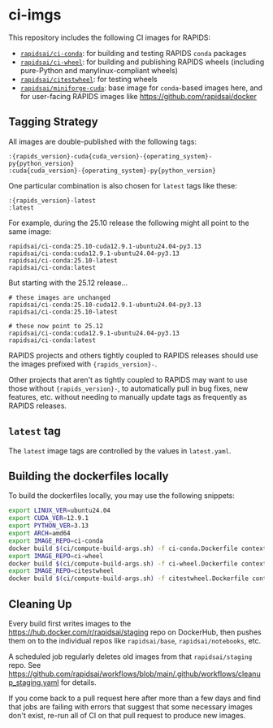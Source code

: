 # ci-imgs

This repository includes the following CI images for RAPIDS:

- [`rapidsai/ci-conda`](https://hub.docker.com/r/rapidsai/ci-conda/tags): for building and testing RAPIDS `conda` packages
- [`rapidsai/ci-wheel`](https://hub.docker.com/r/rapidsai/ci-wheel/tags): for building and publishing RAPIDS wheels (including pure-Python and manylinux-compliant wheels)
- [`rapidsai/citestwheel`](https://hub.docker.com/r/rapidsai/citestwheel/tags): for testing wheels
- [`rapidsai/miniforge-cuda`](https://hub.docker.com/r/rapidsai/citestwheel/tags): base image for `conda`-based images here, and for user-facing RAPIDS images like https://github.com/rapidsai/docker

## Tagging Strategy

All images are double-published with the following tags:

```text
:{rapids_version}-cuda{cuda_version}-{operating_system}-py{python_version}
:cuda{cuda_version}-{operating_system}-py{python_version}
```

One particular combination is also chosen for `latest` tags like these:

```text
:{rapids_version}-latest
:latest
```

For example, during the 25.10 release the following might all point to the same image:

```text
rapidsai/ci-conda:25.10-cuda12.9.1-ubuntu24.04-py3.13
rapidsai/ci-conda:cuda12.9.1-ubuntu24.04-py3.13
rapidsai/ci-conda:25.10-latest
rapidsai/ci-conda:latest
```

But starting with the 25.12 release...

```text
# these images are unchanged
rapidsai/ci-conda:25.10-cuda12.9.1-ubuntu24.04-py3.13
rapidsai/ci-conda:25.10-latest

# these now point to 25.12
rapidsai/ci-conda:cuda12.9.1-ubuntu24.04-py3.13
rapidsai/ci-conda:latest
```

RAPIDS projects and others tightly coupled to RAPIDS releases should use the images prefixed with `{rapids_version}-`.

Other projects that aren't as tightly coupled to RAPIDS may want to use those without `{rapids_version}-`, to automatically
pull in bug fixes, new features, etc. without needing to manually update tags as frequently as RAPIDS releases.

## `latest` tag

The `latest` image tags are controlled by the values in `latest.yaml`.

## Building the dockerfiles locally

To build the dockerfiles locally, you may use the following snippets:

```sh
export LINUX_VER=ubuntu24.04
export CUDA_VER=12.9.1
export PYTHON_VER=3.13
export ARCH=amd64
export IMAGE_REPO=ci-conda
docker build $(ci/compute-build-args.sh) -f ci-conda.Dockerfile context/
export IMAGE_REPO=ci-wheel
docker build $(ci/compute-build-args.sh) -f ci-wheel.Dockerfile context/
export IMAGE_REPO=citestwheel
docker build $(ci/compute-build-args.sh) -f citestwheel.Dockerfile context/
```

## Cleaning Up

Every build first writes images to the https://hub.docker.com/r/rapidsai/staging repo on DockerHub,
then pushes them on to the individual repos like `rapidsai/base`, `rapidsai/notebooks`, etc.

A scheduled job regularly deletes old images from that `rapidsai/staging` repo.
See https://github.com/rapidsai/workflows/blob/main/.github/workflows/cleanup_staging.yaml for details.

If you come back to a pull request here after more than a few days and find that jobs are failing with errors
that suggest that some necessary images don't exist, re-run all of CI on that pull request to produce new images.
